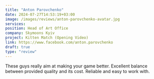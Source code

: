 ```yaml
---
title: "Anton Parovchenko"
date: 2024-07-27T14:53:19+03:00
image: /images/reviews/anton-parovchenko-avatar.jpg
services:
position: Head of Art Office
company: Skymoons Kyiv
project: Kitten Match (Opening Video)
link: https://www.facebook.com/anton.parovchenko
draft: true
type: "review"
---
```


These guys really aim at making your game better. Excellent balance between provided quality and its cost. Reliable and easy to work with. 